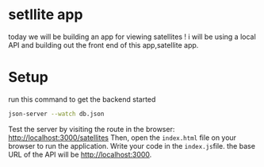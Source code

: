 # setllite app
today we will be building an app for viewing satellites !
i will be using a local API and building out the front end of this app,satellite app.

# Setup
run this command to get the backend started
```sh
json-server --watch db.json
```
Test the server by visiting the route in the browser:
[http://localhost:3000/satellites](http://localhost:3000/satellites)
Then, open the `index.html` file on your browser to run the application.
Write your code in the `index.js`file.
the base URL of the API will be
[http://localhost:3000](http://localhost:3000).